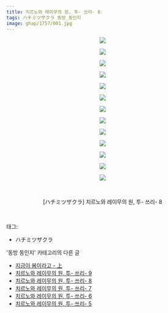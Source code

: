 ```yaml
---
title: 치르노와 레이무의 원, 투- 쓰리- 8
tags: ハチミツザクラ 동방_동인지
image: ghap/1757/001.jpg
---
```

<div class="article">
<p style="text-align: center; clear: none; float: none;"><img src="{{ site.nasurl }}/ghap/1757/001.jpg"/></p>
<p style="text-align: center; clear: none; float: none;"><img src="{{ site.nasurl }}/ghap/1757/002.jpg"/></p>
<p style="text-align: center; clear: none; float: none;"><img src="{{ site.nasurl }}/ghap/1757/003.jpg"/></p>
<p style="text-align: center; clear: none; float: none;"><img src="{{ site.nasurl }}/ghap/1757/004.jpg"/></p>
<p style="text-align: center; clear: none; float: none;"><img src="{{ site.nasurl }}/ghap/1757/005.jpg"/></p>
<p style="text-align: center; clear: none; float: none;"><img src="{{ site.nasurl }}/ghap/1757/006.jpg"/></p>
<p style="text-align: center; clear: none; float: none;"><img src="{{ site.nasurl }}/ghap/1757/007.jpg"/></p>
<p style="text-align: center; clear: none; float: none;"><img src="{{ site.nasurl }}/ghap/1757/008.jpg"/></p>
<p style="text-align: center; clear: none; float: none;"><img src="{{ site.nasurl }}/ghap/1757/009.jpg"/></p>
<p style="text-align: center; clear: none; float: none;"><img src="{{ site.nasurl }}/ghap/1757/010.jpg"/></p>
<p style="text-align: center; clear: none; float: none;"><img src="{{ site.nasurl }}/ghap/1757/011.jpg"/></p>
<p style="text-align: center; clear: none; float: none;"><img src="{{ site.nasurl }}/ghap/1757/012.jpg"/></p>
<p style="text-align: center; clear: none; float: none;"><img src="{{ site.nasurl }}/ghap/1757/013.jpg"/></p>
<p style="text-align: center; clear: none; float: none;"><br/></p>
<p style="text-align: center; clear: none; float: none;">[ハチミツザクラ] 치르노와 레이무의 원, 투- 쓰리- 8</p>
<p><br/></p>
</div><div class="tagTrail">
<p>태그: </p>
<ul>
<li>ハチミツザクラ</li>
</ul>
</div><div class="another">
<p>'동방 동인지' 카테고리의 다른 글</p>
<ul>
<li><a href="/2016-08-22-ghap_1759">지금이 봄이라고 - 上</a></li>
<li><a href="/2016-08-21-ghap_1758">치르노와 레이무의 원, 투- 쓰리- 9</a></li>
<li><a href="/2016-08-21-ghap_1757">치르노와 레이무의 원, 투- 쓰리- 8</a></li>
<li><a href="/2016-08-21-ghap_1756">치르노와 레이무의 원, 투- 쓰리- 7</a></li>
<li><a href="/2016-08-21-ghap_1755">치르노와 레이무의 원, 투- 쓰리- 6</a></li>
<li><a href="/2016-08-21-ghap_1754">치르노와 레이무의 원, 투- 쓰리- 5</a></li>
</ul>
</div><div class="cb_module cb_fluid">
<div class="cb_wrt cb_profile">
</div><!-- commentList close -->
</div>